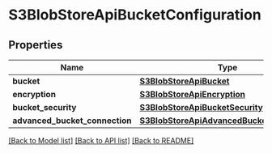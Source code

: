 # S3BlobStoreApiBucketConfiguration

## Properties
Name | Type | Description | Notes
------------ | ------------- | ------------- | -------------
**bucket** | [**S3BlobStoreApiBucket**](S3BlobStoreApiBucket.md) |  | 
**encryption** | [**S3BlobStoreApiEncryption**](S3BlobStoreApiEncryption.md) |  | [optional] 
**bucket_security** | [**S3BlobStoreApiBucketSecurity**](S3BlobStoreApiBucketSecurity.md) |  | [optional] 
**advanced_bucket_connection** | [**S3BlobStoreApiAdvancedBucketConnection**](S3BlobStoreApiAdvancedBucketConnection.md) |  | [optional] 

[[Back to Model list]](../README.md#documentation-for-models) [[Back to API list]](../README.md#documentation-for-api-endpoints) [[Back to README]](../README.md)

